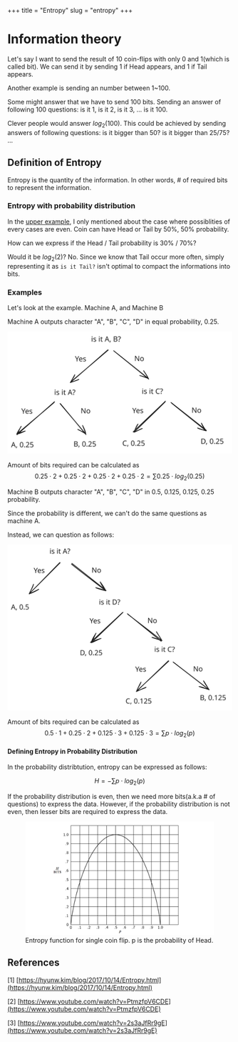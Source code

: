 +++
title = "Entropy"
slug = "entropy"
+++

# Information theory

Let's say I want to send the result of 10 coin-flips with only 0 and 1(which is called bit). We can send it by sending 1 if Head appears, and 1 if Tail appears.

Another example is sending an number between 1\~100.

Some might answer that we have to send 100 bits. Sending an answer of following 100 questions: is it 1, is it 2, is it 3, ... is it 100.

Clever people would answer $log_2(100)$. This could be achieved by sending answers of following questions: is it bigger than 50? is it bigger than 25/75? ...

## Definition of Entropy

Entropy is the quantity of the information. In other words, # of required bits to represent the information.

### Entropy with probability distribution

In the [upper example](#information-theory), I only mentioned about the case where possiblities of every cases are even. Coin can have Head or Tail by 50%, 50% probability.

How can we express if the Head / Tail probability is 30% / 70%?

Would it be $log_2(2)$? No. Since we know that Tail occur more often, simply representing it as `is it Tail?` isn't optimal to compact the informations into bits.

### Examples

Let's look at the example. Machine A, and Machine B

Machine A outputs character "A", "B", "C", "D" in equal probability, 0.25.

<img src="machineA.svg" alt="How to get character of machine A"/>

Amount of bits required can be calculated as $$0.25 \cdot 2 + 0.25 \cdot 2 + 0.25 \cdot 2 + 0.25 \cdot 2 = \sum 0.25 \cdot log_2(0.25)$$

Machine B outputs character "A", "B", "C", "D" in 0.5, 0.125, 0.125, 0.25 probability.

Since the probability is different, we can't do the same questions as machine A.

Instead, we can question as follows:

<img src="machineB.svg" alt="How to get character of machine B"/>

Amount of bits required can be calculated as $$0.5 \cdot 1 + 0.25 \cdot 2 + 0.125 \cdot 3 + 0.125 \cdot 3 = \sum p \cdot log_2(p)$$

#### Defining Entropy in Probability Distribution

In the probability distribtution, entropy can be expressed as follows:

$$
H = -\sum p \cdot log_2(p)
$$

If the probability distribution is even, then we need more bits(a.k.a # of questions) to express the data. However, if the probability distribution is not even, then lesser bits are required to express the data.

<figure>
    <img src="coin-flip-probability.png" alt="coin flip probability">
    <figcaption>Entropy function for single coin flip. p is the probability of Head.</figcaption>
</figure>

## References

\[1] [https://hyunw.kim/blog/2017/10/14/Entropy.html](https://hyunw.kim/blog/2017/10/14/Entropy.html)

\[2] [https://www.youtube.com/watch?v=PtmzfpV6CDE](https://www.youtube.com/watch?v=PtmzfpV6CDE)

\[3] [https://www.youtube.com/watch?v=2s3aJfRr9gE](https://www.youtube.com/watch?v=2s3aJfRr9gE)
